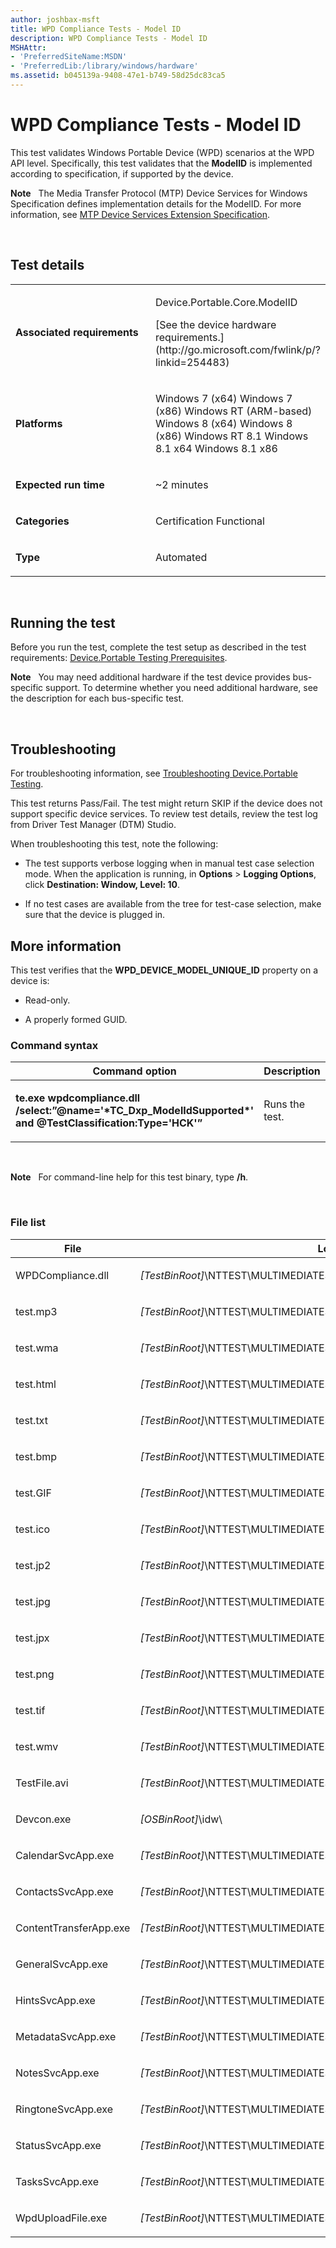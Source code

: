 ```yaml
---
author: joshbax-msft
title: WPD Compliance Tests - Model ID
description: WPD Compliance Tests - Model ID
MSHAttr:
- 'PreferredSiteName:MSDN'
- 'PreferredLib:/library/windows/hardware'
ms.assetid: b045139a-9408-47e1-b749-58d25dc83ca5
---
```


# WPD Compliance Tests - Model ID


This test validates Windows Portable Device (WPD) scenarios at the WPD API level. Specifically, this test validates that the **ModelID** is implemented according to specification, if supported by the device.

**Note**  
The Media Transfer Protocol (MTP) Device Services for Windows Specification defines implementation details for the ModelID. For more information, see [MTP Device Services Extension Specification](http://go.microsoft.com/fwlink/p/?LinkId=237709).

 

## Test details


<table>
<colgroup>
<col width="50%" />
<col width="50%" />
</colgroup>
<tbody>
<tr class="odd">
<td><p><strong>Associated requirements</strong></p></td>
<td><p>Device.Portable.Core.ModelID</p>
<p>[See the device hardware requirements.](http://go.microsoft.com/fwlink/p/?linkid=254483)</p></td>
</tr>
<tr class="even">
<td><p><strong>Platforms</strong></p></td>
<td><p>Windows 7 (x64) Windows 7 (x86) Windows RT (ARM-based) Windows 8 (x64) Windows 8 (x86) Windows RT 8.1 Windows 8.1 x64 Windows 8.1 x86</p></td>
</tr>
<tr class="odd">
<td><p><strong>Expected run time</strong></p></td>
<td><p>~2 minutes</p></td>
</tr>
<tr class="even">
<td><p><strong>Categories</strong></p></td>
<td><p>Certification Functional</p></td>
</tr>
<tr class="odd">
<td><p><strong>Type</strong></p></td>
<td><p>Automated</p></td>
</tr>
</tbody>
</table>

 

## Running the test


Before you run the test, complete the test setup as described in the test requirements: [Device.Portable Testing Prerequisites](deviceportable-testing-prerequisites.md).

**Note**  
You may need additional hardware if the test device provides bus-specific support. To determine whether you need additional hardware, see the description for each bus-specific test.

 

## Troubleshooting


For troubleshooting information, see [Troubleshooting Device.Portable Testing](troubleshooting-deviceportable-testing.md).

This test returns Pass/Fail. The test might return SKIP if the device does not support specific device services. To review test details, review the test log from Driver Test Manager (DTM) Studio.

When troubleshooting this test, note the following:

-   The test supports verbose logging when in manual test case selection mode. When the application is running, in **Options** &gt; **Logging Options**, click **Destination: Window, Level: 10**.

-   If no test cases are available from the tree for test-case selection, make sure that the device is plugged in.

## More information


This test verifies that the **WPD\_DEVICE\_MODEL\_UNIQUE\_ID** property on a device is:

-   Read-only.

-   A properly formed GUID.

### Command syntax

<table>
<colgroup>
<col width="50%" />
<col width="50%" />
</colgroup>
<thead>
<tr class="header">
<th>Command option</th>
<th>Description</th>
</tr>
</thead>
<tbody>
<tr class="odd">
<td><p><strong>te.exe wpdcompliance.dll /select:”@name='*TC_Dxp_ModelIdSupported*' and @TestClassification:Type='HCK'”</strong></p></td>
<td><p>Runs the test.</p></td>
</tr>
</tbody>
</table>

 

**Note**  
For command-line help for this test binary, type **/h**.

 

### File list

<table>
<colgroup>
<col width="50%" />
<col width="50%" />
</colgroup>
<thead>
<tr class="header">
<th>File</th>
<th>Location</th>
</tr>
</thead>
<tbody>
<tr class="odd">
<td><p>WPDCompliance.dll</p></td>
<td><p><em>[TestBinRoot]</em>\NTTEST\MULTIMEDIATEST\wpd\WpdCompliance\wdk\</p></td>
</tr>
<tr class="even">
<td><p>test.mp3</p></td>
<td><p><em>[TestBinRoot]</em>\NTTEST\MULTIMEDIATEST\wpd\WpdCompliance\Content\Audio\</p></td>
</tr>
<tr class="odd">
<td><p>test.wma</p></td>
<td><p><em>[TestBinRoot]</em>\NTTEST\MULTIMEDIATEST\wpd\WpdCompliance\Content\Audio\</p></td>
</tr>
<tr class="even">
<td><p>test.html</p></td>
<td><p><em>[TestBinRoot]</em>\NTTEST\MULTIMEDIATEST\wpd\WpdCompliance\Content\Document\</p></td>
</tr>
<tr class="odd">
<td><p>test.txt</p></td>
<td><p><em>[TestBinRoot]</em>\NTTEST\MULTIMEDIATEST\wpd\WpdCompliance\Content\Document\</p></td>
</tr>
<tr class="even">
<td><p>test.bmp</p></td>
<td><p><em>[TestBinRoot]</em>\NTTEST\MULTIMEDIATEST\wpd\WpdCompliance\Content\Image\</p></td>
</tr>
<tr class="odd">
<td><p>test.GIF</p></td>
<td><p><em>[TestBinRoot]</em>\NTTEST\MULTIMEDIATEST\wpd\WpdCompliance\Content\Image\</p></td>
</tr>
<tr class="even">
<td><p>test.ico</p></td>
<td><p><em>[TestBinRoot]</em>\NTTEST\MULTIMEDIATEST\wpd\WpdCompliance\Content\Image\</p></td>
</tr>
<tr class="odd">
<td><p>test.jp2</p></td>
<td><p><em>[TestBinRoot]</em>\NTTEST\MULTIMEDIATEST\wpd\WpdCompliance\Content\Image\</p></td>
</tr>
<tr class="even">
<td><p>test.jpg</p></td>
<td><p><em>[TestBinRoot]</em>\NTTEST\MULTIMEDIATEST\wpd\WpdCompliance\Content\Image\</p></td>
</tr>
<tr class="odd">
<td><p>test.jpx</p></td>
<td><p><em>[TestBinRoot]</em>\NTTEST\MULTIMEDIATEST\wpd\WpdCompliance\Content\Image\</p></td>
</tr>
<tr class="even">
<td><p>test.png</p></td>
<td><p><em>[TestBinRoot]</em>\NTTEST\MULTIMEDIATEST\wpd\WpdCompliance\Content\Image\</p></td>
</tr>
<tr class="odd">
<td><p>test.tif</p></td>
<td><p><em>[TestBinRoot]</em>\NTTEST\MULTIMEDIATEST\wpd\WpdCompliance\Content\Image\</p></td>
</tr>
<tr class="even">
<td><p>test.wmv</p></td>
<td><p><em>[TestBinRoot]</em>\NTTEST\MULTIMEDIATEST\wpd\WpdCompliance\Content\Video\</p></td>
</tr>
<tr class="odd">
<td><p>TestFile.avi</p></td>
<td><p><em>[TestBinRoot]</em>\NTTEST\MULTIMEDIATEST\wpd\WpdCompliance\Content\Video\</p></td>
</tr>
<tr class="even">
<td><p>Devcon.exe</p></td>
<td><p><em>[OSBinRoot]</em>\idw\</p></td>
</tr>
<tr class="odd">
<td><p>CalendarSvcApp.exe</p></td>
<td><p><em>[TestBinRoot]</em>\NTTEST\MULTIMEDIATEST\wpd\WpdCompliance\</p></td>
</tr>
<tr class="even">
<td><p>ContactsSvcApp.exe</p></td>
<td><p><em>[TestBinRoot]</em>\NTTEST\MULTIMEDIATEST\wpd\WpdCompliance\</p></td>
</tr>
<tr class="odd">
<td><p>ContentTransferApp.exe</p></td>
<td><p><em>[TestBinRoot]</em>\NTTEST\MULTIMEDIATEST\wpd\WpdCompliance\</p></td>
</tr>
<tr class="even">
<td><p>GeneralSvcApp.exe</p></td>
<td><p><em>[TestBinRoot]</em>\NTTEST\MULTIMEDIATEST\wpd\WpdCompliance\</p></td>
</tr>
<tr class="odd">
<td><p>HintsSvcApp.exe</p></td>
<td><p><em>[TestBinRoot]</em>\NTTEST\MULTIMEDIATEST\wpd\WpdCompliance\</p></td>
</tr>
<tr class="even">
<td><p>MetadataSvcApp.exe</p></td>
<td><p><em>[TestBinRoot]</em>\NTTEST\MULTIMEDIATEST\wpd\WpdCompliance\</p></td>
</tr>
<tr class="odd">
<td><p>NotesSvcApp.exe</p></td>
<td><p><em>[TestBinRoot]</em>\NTTEST\MULTIMEDIATEST\wpd\WpdCompliance\</p></td>
</tr>
<tr class="even">
<td><p>RingtoneSvcApp.exe</p></td>
<td><p><em>[TestBinRoot]</em>\NTTEST\MULTIMEDIATEST\wpd\WpdCompliance\</p></td>
</tr>
<tr class="odd">
<td><p>StatusSvcApp.exe</p></td>
<td><p><em>[TestBinRoot]</em>\NTTEST\MULTIMEDIATEST\wpd\WpdCompliance\</p></td>
</tr>
<tr class="even">
<td><p>TasksSvcApp.exe</p></td>
<td><p><em>[TestBinRoot]</em>\NTTEST\MULTIMEDIATEST\wpd\WpdCompliance\</p></td>
</tr>
<tr class="odd">
<td><p>WpdUploadFile.exe</p></td>
<td><p><em>[TestBinRoot]</em>\NTTEST\MULTIMEDIATEST\wpd\WpdCompliance\</p></td>
</tr>
</tbody>
</table>

 

 

 







